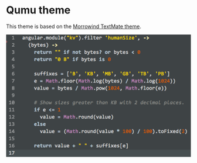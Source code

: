 # Qumu theme

This theme is based on the [Morrowind TextMate theme](https://github.com/natestedman/morrowind).

![A screenshot of the Qumu theme](https://raw.githubusercontent.com/karl/atom-qumu-syntax-theme/master/screenshot.png)
